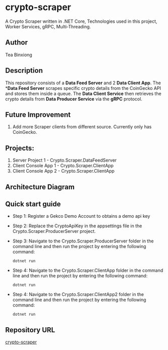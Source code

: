 # crypto-scraper
A Crypto Scraper written in .NET Core, Technologies used in this project, Worker Services, gRPC, Multi-Threading.

## Author
Tea Binxiong

## Description
This repository consists of a **Data Feed Server** and 2 **Data Client App**. The ***Data Feed Server** scrapes specific crypto details from the CoinGecko API and stores them inside a queue. The **Data Client Service** then retrieves the crypto details from **Data Producer Service** via the **gRPC** protocol.

## Future Improvement
1. Add more Scraper clients from different source. Currently only has CoinGecko.

## Projects:
1) Server Project 1 - Crypto.Scraper.DataFeedServer
2) Client Console App 1 - Crypto.Scraper.ClientApp
3) Client Console App 2 - Crypto.Scraper.ClientApp


## Architecture Diagram

## Quick start guide

- Step 1: Register a Gekco Demo Account to obtains a demo api key

- Step 2: Replace the CryptoApiKey in the appsettings file in the Crypto.Scraper.ProducerServer project.

- Step 3: Navigate to the Crypto.Scraper.ProducerServer folder in the command line and then run the project by entering the following command:
  ```
  dotnet run
  ```
- Step 4: Navigate to the Crypto.Scraper.ClientApp folder in the command line and then run the project by entering the following command:
  ```
  dotnet run
  ```
- Step 4: Navigate to the Crypto.Scraper.ClientApp2 folder in the command line and then run the project by entering the following command:
  ```
  dotnet run
  ```

## Repository URL
[crypto-scraper]([https://github.com/teabinxiong/dotnet-result-pattern](https://github.com/teabinxiong/crypto-scraper))







